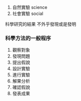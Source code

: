 1. 自然實驗 science 
2. 社會實驗 social

科學研究的結果
不外乎發現或是發明
### 科學方法的一般程序

1. 觀察對象
2. 發現問題
3. 提出假說
4. 設計實驗
5. 進行實驗
6. 解果分析
7. 確認假說
8. 發表成果
